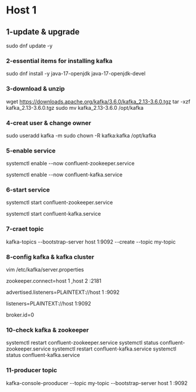 # Host 1


## 1-update & upgrade

sudo dnf update -y

### 2-essential items for installing kafka
sudo dnf install -y java-17-openjdk java-17-openjdk-devel



### 3-download & unzip
wget https://downloads.apache.org/kafka/3.6.0/kafka_2.13-3.6.0.tgz
tar -xzf kafka_2.13-3.6.0.tgz
sudo mv kafka_2.13-3.6.0 /opt/kafka

### 4-creat user & change owner

sudo useradd kafka -m
sudo chown -R kafka:kafka /opt/kafka

### 5-enable service

systemctl enable --now confluent-zookeeper.service

systemctl enable --now confluent-kafka.service

### 6-start service

systemctl start confluent-zookeeper.service

systemctl start confluent-kafka.service

### 7-craet topic
kafka-topics --bootstrap-server host 1:9092 --create --topic my-topic




### 8-config kafka & kafka cluster
vim /etc/kafka/server.properties

zookeeper.connect=host 1 ,host 2 :2181

advertised.listeners=PLAINTEXT://host 1 :9092

listeners=PLAINTEXT://host 1:9092

broker.id=0

### 10-check kafka & zookeeper
systemctl restart confluent-zookeeper.service
systemctl status confluent-zookeeper.service
systemctl restart confluent-kafka.service
systemctl status confluent-kafka.service

### 11-producer topic

kafka-console-prooducer --topic my-topic --bootstrap-server host 1 :9092
